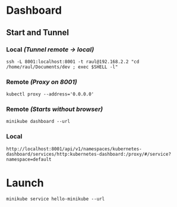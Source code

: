 
# Dashboard

## Start and Tunnel

### Local *(Tunnel remote -> local)*
`ssh -L 8001:localhost:8001 -t raul@192.168.2.2 "cd /home/raul/Documents/dev ; exec $SHELL -l"`

### Remote *(Proxy on 8001)*
`kubectl proxy --address='0.0.0.0'`

### Remote *(Starts without browser)*
`minikube dashboard --url`

### Local
`http://localhost:8001/api/v1/namespaces/kubernetes-dashboard/services/http:kubernetes-dashboard:/proxy/#/service?namespace=default`

# Launch
`minikube service hello-minikube --url`

